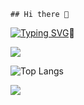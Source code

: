```
## Hi there 👋
```
[![Typing SVG](https://readme-typing-svg.demolab.com?font=Fira+Code&pause=1000&width=435&lines=Hi%2C+I+am+JiaJun+Ji%2C+welcome+to+my+Repo)](https://git.io/typing-svg)👋

![](https://github-readme-stats.vercel.app/api?username=jjj7811&show_icons=true&theme=transparent)

![Top Langs](https://github-readme-stats.vercel.app/api/top-langs/?username=jjj7811&layout=compact&theme=tokyonight)

![](https://github-readme-activity-graph.cyclic.app/graph?username=jjj7811&theme=dracula)


<!--
**jjj7811/jjj7811** is a ✨ _special_ ✨ repository because its `README.md` (this file) appears on your GitHub profile.

Here are some ideas to get you started:

- 🔭 I’m currently working on ...
- 🌱 I’m currently learning ...
- 👯 I’m looking to collaborate on ...
- 🤔 I’m looking for help with ...
- 💬 Ask me about ...
- 📫 How to reach me: ...
- 😄 Pronouns: ...
- ⚡ Fun fact: ...
-->
